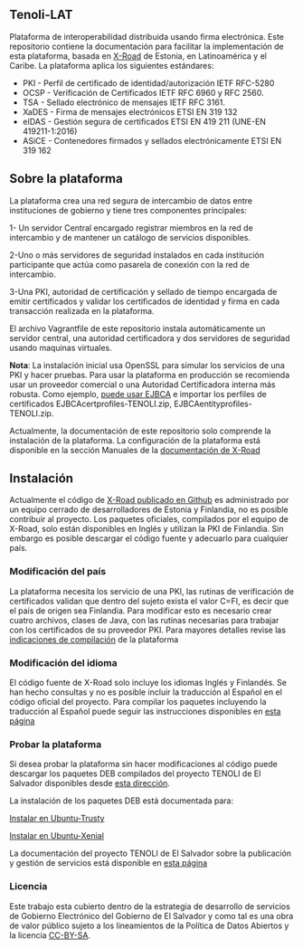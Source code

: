 ## Tenoli-LAT 

Plataforma de interoperabilidad distribuida usando firma electrónica. Este repositorio contiene la documentación para facilitar la implementación de esta plataforma, basada en [X-Road](https://e-estonia.com/solutions/interoperability-services/x-road/) de Estonia, en Latinoamérica y el Caribe.  La plataforma aplica los siguientes estándares:

* PKI - Perfil de certificado de identidad/autorización IETF RFC-5280
* OCSP - Verificación de Certificados IETF RFC 6960 y RFC 2560.
* TSA - Sellado electrónico de mensajes  IETF RFC 3161.
* XaDES - Firma de mensajes electrónicos ETSI EN 319 132
* eIDAS - Gestión segura de certificados ETSI EN 419 211 (UNE-EN 419211-1:2016)
* ASiCE - Contenedores firmados y sellados electrónicamente ETSI EN 319 162 

## Sobre la plataforma
La plataforma crea una red segura de intercambio de datos entre instituciones de gobierno y tiene tres componentes principales:

1- Un servidor Central encargado registrar miembros en la red de intercambio y de mantener un catálogo de servicios disponibles.

2-Uno o más servidores de seguridad instalados en cada institución participante que actúa como pasarela de conexión con la red de intercambio.

3-Una PKI, autoridad de certificación y sellado de tiempo encargada de emitir certificados y validar los certificados de identidad y firma en cada transacción realizada en la plataforma. 

El archivo Vagrantfile de este repositorio instala automáticamente un servidor central, una autoridad certificadora y dos servidores de seguridad usando maquinas virtuales. 

**Nota**: La instalación inicial usa OpenSSL para simular los servicios de una PKI y hacer pruebas. Para usar la plataforma en producción se recomienda usar un proveedor comercial o una Autoridad Certificadora interna más robusta. Como ejemplo, [puede usar EJBCA](https://github.com/egobsv/certificadora) e importar los perfiles de certificados EJBCAcertprofiles-TENOLI.zip, EJBCAentityprofiles-TENOLI.zip. 

Actualmente, la documentación de este repositorio solo comprende la instalación de la plataforma. La configuración de la plataforma está disponible en la sección Manuales de la [documentación de X-Road](https://github.com/ria-ee/X-Road/blob/develop/doc/README.md) 
 
## Instalación 

Actualmente el código de [X-Road publicado en Github](https://github.com/ria-ee/X-Road) es administrado por un equipo cerrado de desarrolladores de Estonia y Finlandia, no es posible contribuir al proyecto. Los paquetes oficiales, compilados por el equipo de X-Road, solo están disponibles en Inglés y utilizan la PKI de Finlandia. Sin embargo es posible descargar el código fuente y adecuarlo para cualquier país.

### Modificación del país
  La plataforma necesita los servicio de una PKI,  las rutinas de verificación de certificados validan que dentro del sujeto exista el valor C=FI, es decir que el país  de origen sea Finlandia. Para modificar esto es necesario crear cuatro archivos, clases de Java, con las rutinas necesarias para trabajar con los certificados de su proveedor PKI. Para mayores detalles revise las [indicaciones de compilación](compilar/) de la plataforma

### Modificación del idioma

El código fuente de X-Road solo incluye los idiomas Inglés y Finlandés. Se han hecho consultas y no es posible incluir la traducción al Español en el código oficial del proyecto. Para compilar los paquetes incluyendo la traducción al Español puede seguir las instrucciones disponibles en [esta página](compilar/)


### Probar la plataforma
Si desea probar la plataforma sin hacer modificaciones al código puede descargar los paquetes DEB compilados del proyecto TENOLI de El Salvador disponibles desde [esta dirección](http://tenoli.gobiernoelectronico.gob.sv/debs/).  

La instalación de los paquetes DEB está documentada para:

[Instalar en Ubuntu-Trusty](ubuntu-trusty/README.md)

[Instalar en Ubuntu-Xenial](ubuntu-xenial/README.md)

La documentación  del proyecto TENOLI  de El Salvador sobre la publicación y gestión de servicios está disponible en [esta página](http://tenoli.gobiernoelectronico.gob.sv/) 

### Licencia

Este trabajo esta cubierto dentro de la estrategia de desarrollo de servicios de Gobierno Electrónico del Gobierno de El Salvador y como tal es una obra de valor público sujeto a los lineamientos de la Política de Datos Abiertos y la licencia [CC-BY-SA](https://creativecommons.org/licenses/by-sa/3.0/deed.es).  
